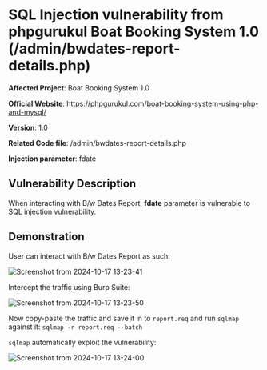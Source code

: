 # SQL Injection vulnerability from phpgurukul Boat Booking System 1.0 (/admin/bwdates-report-details.php)

**Affected Project**: Boat Booking System 1.0

**Official Website**: https://phpgurukul.com/boat-booking-system-using-php-and-mysql/

**Version**: 1.0

**Related Code file**: /admin/bwdates-report-details.php

**Injection parameter**: fdate

## Vulnerability Description

When interacting with B/w Dates Report, **fdate** parameter is vulnerable to SQL injection vulnerability.

## Demonstration

User can interact with B/w Dates Report as such:

![Screenshot from 2024-10-17 13-23-41](https://github.com/user-attachments/assets/7ac83c70-6733-4e80-8a31-147f20bb234a)

Intercept the traffic using Burp Suite:

![Screenshot from 2024-10-17 13-23-50](https://github.com/user-attachments/assets/711da061-b7cd-41bd-b052-4fbf6d3f71d5)

Now copy-paste the traffic and save it in to `report.req` and run `sqlmap` against it: `sqlmap -r report.req --batch`

`sqlmap` automatically exploit the vulnerability:

![Screenshot from 2024-10-17 13-24-00](https://github.com/user-attachments/assets/da822ab5-2875-487e-aa8b-c67c63239bb1)
